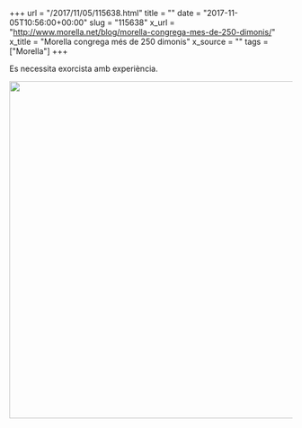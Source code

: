 +++
url = "/2017/11/05/115638.html"
title = ""
date = "2017-11-05T10:56:00+00:00"
slug = "115638"
x_url = "http://www.morella.net/blog/morella-congrega-mes-de-250-dimonis/‬"
x_title = "Morella congrega més de 250 dimonis"
x_source = ""
tags = ["Morella"]
+++

‪Es necessita exorcista amb experiència.

<a href="https://commons.wikimedia.org/wiki/File:St._Francis_Borgia_Helping_a_Dying_Impenitent_by_Goya.jpg"><img src="/wp-content/uploads/2017/11/83c53d03566c4069b13f2c47c49dde32.jpg" width="600" height="600" /></a>
